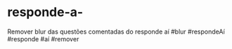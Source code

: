 # responde-a-
Remover blur das questões comentadas do responde aí  #blur #respondeAí #responde #aí #remover
